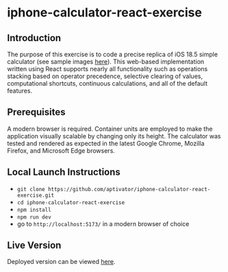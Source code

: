 # iphone-calculator-react-exercise

## Introduction

The purpose of this exercise is to code a precise replica of iOS 18.5
simple calculator (see sample images [here](./source-images/)).  This
web-based implementation written using React supports nearly all
functionality such as operations stacking based on operator precedence,
selective clearing of values, computational shortcuts, continuous
calculations, and all of the default features.

## Prerequisites

A modern browser is required.  Container units are employed to make the
application visually scalable by changing only its height.  The calculator
was tested and rendered as expected in the latest Google Chrome, Mozilla
Firefox, and Microsoft Edge browsers.

## Local Launch Instructions

* `git clone https://github.com/aptivator/iphone-calculator-react-exercise.git`
* `cd iphone-calculator-react-exercise`
* `npm install`
* `npm run dev`
* go to `http://localhost:5173/` in a modern browser of choice

## Live Version

Deployed version can be viewed [here](https://aptivator.github.io/iphone-calculator-react-exercise/).
